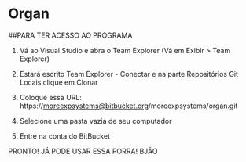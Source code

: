 # Organ

##PARA TER ACESSO AO PROGRAMA

1. Vá ao Visual Studio e abra o Team Explorer (Vá em Exibir > Team Explorer)

2. Estará escrito Team Explorer - Conectar e na parte Repositórios Git Locais clique em Clonar

3. Coloque essa URL: https://moreexpsystems@bitbucket.org/moreexpsystems/organ.git

4. Selecione uma pasta vazia de seu computador

5. Entre na conta do BitBucket

PRONTO! JÁ PODE USAR ESSA PORRA! BJÃO